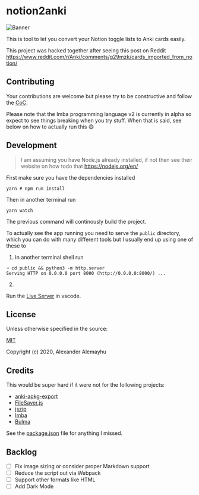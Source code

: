 # notion2anki

![Banner](https://i.imgur.com/lZKZTnT.png)

This is tool to let you convert your Notion toggle lists to Anki cards easily.

This project was hacked together after seeing this post on Reddit 
https://www.reddit.com/r/Anki/comments/g29mzk/cards_imported_from_notion/

## Contributing

Your contributions are welcome but please try to be constructive and follow the
[CoC](./CODE_OF_CONDUCT.md).

Please note that the Imba programming language v2 is currently in alpha so expect
to see things breaking when you try stuff. When that is said, see below on how
to actually run this :smile:

## Development

> I am assuming you have Node.js already installed, if not then see their website on how todo that https://nodejs.org/en/

First make sure you have the dependencies installed
```
yarn # npm run install
```

Then in another terminal run 

```
yarn watch
```

The previous command will continously build the project.

To actually see the app running you need to serve the `public` directory,
which you can do with many different tools but I usually end up using one
of these to

1) In another terminal shell run
```
➜ cd public && python3 -m http.server
Serving HTTP on 0.0.0.0 port 8000 (http://0.0.0.0:8000/) ...
```

2)

Run the [Live Server](https://marketplace.visualstudio.com/items?itemName=ritwickdey.LiveServer) in vscode.

## License

Unless otherwise specified in the source:

[MIT](./LICENSE)

Copyright (c) 2020, Alexander Alemayhu

## Credits

This would be super hard if it were not for the following projects:

- [anki-apkg-export](https://github.com/repeat-space/anki-apkg-export)
- [FileSaver.js](https://github.com/eligrey/FileSaver.js/)
- [jszip](https://github.com/Stuk/jszip)
- [Imba](https://github.com/imba/imba)
- [Bulma](https://bulma.io)

See the [package.json](./package.json) file for anything I missed.


## Backlog

- [ ] Fix image sizing or consider proper Markdown support
- [ ] Reduce the script out via Webpack
- [ ] Support other formats like HTML
- [ ] Add Dark Mode
